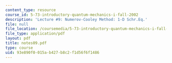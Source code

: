 ```yaml
---
content_type: resource
course_id: 5-73-introductory-quantum-mechanics-i-fall-2002
description: 'Lecture #9: Numerov-Cooley Method: 1-D Schr.Eq.'
file: null
file_location: /coursemedia/5-73-introductory-quantum-mechanics-i-fall-2002/93e890f0015ab427b8c2f1d56f6f1486_notes09.pdf
file_type: application/pdf
layout: pdf
title: notes09.pdf
type: course
uid: 93e890f0-015a-b427-b8c2-f1d56f6f1486
---
```

